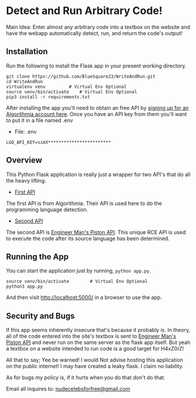 # Detect and Run Arbitrary Code!

Main Idea: Enter almost any arbitrary code into a textbox on the website and
have the webapp automatically detect, run, and return the code's output!

## Installation

Run the following to install the Flask app in your present working directory.

```
git clone https://github.com/BlueSquare23/WriteAndRun.git
cd WriteAndRun
virtualenv venv 		# Virtual Env Optional
source venv/bin/activate 	# Virtual Env Optional
pip3 install -r requirements.txt
```

After installing the app you'll need to obtain an free API by [signing up for
an Algorithmia account here](https://teams.algorithmia.com/signup). Once you
have an API key from them you'll want to put it in a file named .env

* File: .env
```
LGO_API_KEY=simX************************
```

## Overview

This Python Flask application is really just a wrapper for two API's that do
all the heavy lifting. 

* [First API](https://algorithmia.com/algorithms/PetiteProgrammer/ProgrammingLanguageIdentification)

The first API is from Algorithmia. Their API is used here to do the programming
language detection.

* [Second API](https://github.com/engineer-man/piston)

The second API is [Engineer Man's Piston
API](https://www.youtube.com/watch?v=SD4KgwdjmdI). This unique RCE API is used
to execute the code after its source language has been determined.

## Running the App

You can start the application just by running, `python app.py`. 

```
source venv/bin/activate        # Virtual Env Optional
python3 app.py
```

And then visit [http://localhost:5000/](http://localhost:5000/) in a browser to
use the app.

## Security and Bugs

If this app seems inherently insecure that's because it probably is. In theory,
all of the code entered into the site's textbox is sent to [Engineer Man's
Piston API](https://github.com/engineer-man/piston) and never run on the same
server as the flask app itself. But yeah a textbox on a website intended to run
code is a good target for H4xZ0rZ!

All that to say; Yee be warned! I would Not advise hosting this application on
the public internet! I may have created a leaky flask. I claim no liability. 

As for bugs my policy is, if it hurts when you do that don't do that.

Email all inquires to: [nudecelebsforfree@gmail.com](mailto:nudecelebsforfree@gmail.com)
